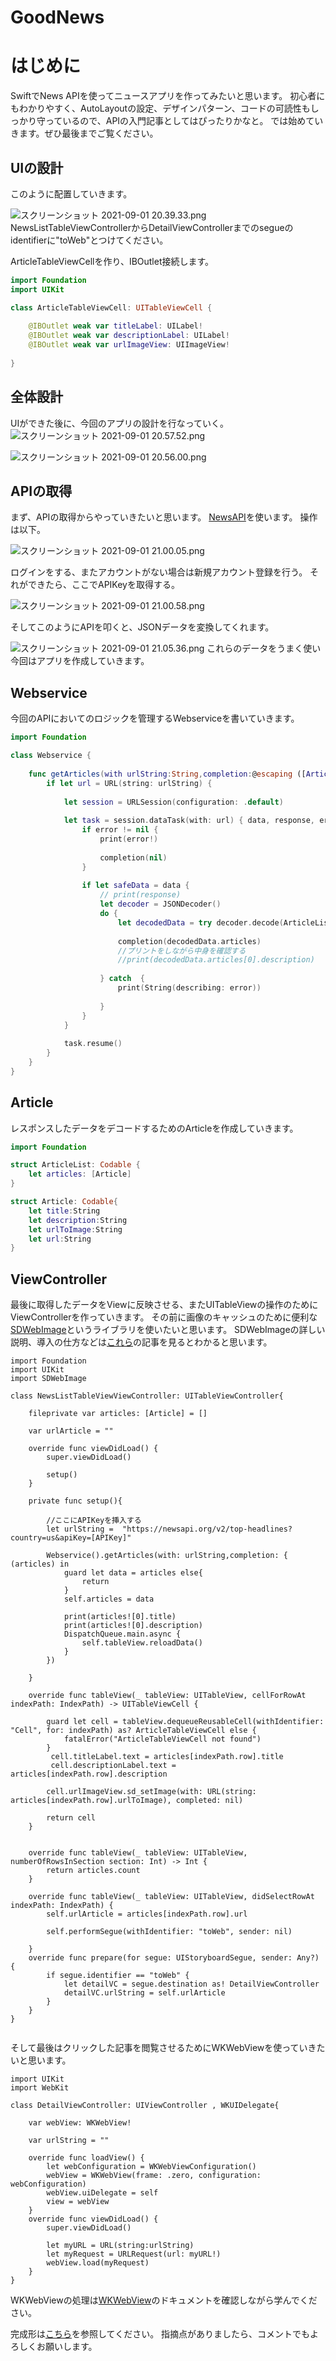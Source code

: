 # GoodNews

# はじめに 
SwiftでNews APIを使ってニュースアプリを作ってみたいと思います。
初心者にもわかりやすく、AutoLayoutの設定、デザインパターン、コードの可読性もしっかり守っているので、APIの入門記事としてはぴったりかなと。
では始めていきます。ぜひ最後までご覧ください。

## UIの設計

このように配置していきます。

![スクリーンショット 2021-09-01 20.39.33.png](https://qiita-image-store.s3.ap-northeast-1.amazonaws.com/0/325764/12861ba6-f47a-ffb7-3221-456c4fde786f.png)
NewsListTableViewControllerからDetailViewControllerまでのsegueのidentifierに"toWeb"とつけてください。


ArticleTableViewCellを作り、IBOutlet接続します。

```swift:ArticleTableViewCell.swift
import Foundation
import UIKit

class ArticleTableViewCell: UITableViewCell {
    
    @IBOutlet weak var titleLabel: UILabel!
    @IBOutlet weak var descriptionLabel: UILabel!
    @IBOutlet weak var urlImageView: UIImageView!
    
}
```

## 全体設計
UIができた後に、今回のアプリの設計を行なっていく。
![スクリーンショット 2021-09-01 20.57.52.png](https://qiita-image-store.s3.ap-northeast-1.amazonaws.com/0/325764/8344b4cf-f82b-893e-f654-1b5a7365e5c5.png)



![スクリーンショット 2021-09-01 20.56.00.png](https://qiita-image-store.s3.ap-northeast-1.amazonaws.com/0/325764/a9f8adb0-417e-d790-4caa-0d694ea43bf4.png)

## APIの取得
まず、APIの取得からやっていきたいと思います。
[NewsAPI](https://newsapi.org/)を使います。
操作は以下。

![スクリーンショット 2021-09-01 21.00.05.png](https://qiita-image-store.s3.ap-northeast-1.amazonaws.com/0/325764/e0316928-365c-efab-03f7-802c7c383709.png)

ログインをする、またアカウントがない場合は新規アカウント登録を行う。
それができたら、ここでAPIKeyを取得する。

![スクリーンショット 2021-09-01 21.00.58.png](https://qiita-image-store.s3.ap-northeast-1.amazonaws.com/0/325764/0d0a1cc9-6282-f6b8-bb55-e08e531b7f0b.png)


そしてこのようにAPIを叩くと、JSONデータを変換してくれます。

![スクリーンショット 2021-09-01 21.05.36.png](https://qiita-image-store.s3.ap-northeast-1.amazonaws.com/0/325764/6cc4fbda-cc84-4962-f9e2-1341968cbdf0.png)
これらのデータをうまく使い今回はアプリを作成していきます。


## Webservice
今回のAPIにおいてのロジックを管理するWebserviceを書いていきます。

```swift:Webservice.swift
import Foundation

class Webservice {
    
    func getArticles(with urlString:String,completion:@escaping ([Article]?) -> ()){
        if let url = URL(string: urlString) {
            
            let session = URLSession(configuration: .default)
            
            let task = session.dataTask(with: url) { data, response, error in
                if error != nil {
                    print(error!)
                    
                    completion(nil)
                }
                
                if let safeData = data {
                    // print(response)
                    let decoder = JSONDecoder()
                    do {
                        let decodedData = try decoder.decode(ArticleList.self, from: safeData)
                        
                        completion(decodedData.articles)
                        //プリントをしながら中身を確認する
                        //print(decodedData.articles[0].description)
                        
                    } catch  {
                        print(String(describing: error))
                        
                    }
                }
            }
            
            task.resume()
        }
    }
}


```

## Article
レスポンスしたデータをデコードするためのArticleを作成していきます。

```swift:Article.swift
import Foundation

struct ArticleList: Codable {
    let articles: [Article]
}

struct Article: Codable{
    let title:String
    let description:String
    let urlToImage:String
    let url:String
}
```

## ViewController
最後に取得したデータをViewに反映させる、またUITableViewの操作のためにViewControllerを作っていきます。
その前に画像のキャッシュのために便利な[SDWebImage](https://github.com/SDWebImage/SDWebImage)というライブラリを使いたいと思います。
SDWebImageの詳しい説明、導入の仕方などは[これら](https://qiita.com/hcrane/items/422811dfc18ae919f8a4)の記事を見るとわかると思います。

```swift:NewsListTableViewController
import Foundation
import UIKit
import SDWebImage

class NewsListTableViewViewController: UITableViewController{

    fileprivate var articles: [Article] = []

    var urlArticle = ""
    
    override func viewDidLoad() {
        super.viewDidLoad()
        
        setup()
    }
    
    private func setup(){
        
        //ここにAPIKeyを挿入する
        let urlString =  "https://newsapi.org/v2/top-headlines?country=us&apiKey=[APIKey]"
        
        Webservice().getArticles(with: urlString,completion: { (articles) in
            guard let data = articles else{
                return
            }
            self.articles = data
            
            print(articles![0].title)
            print(articles![0].description)
            DispatchQueue.main.async {
                self.tableView.reloadData()
            }
        })
        
    }
    
    override func tableView(_ tableView: UITableView, cellForRowAt indexPath: IndexPath) -> UITableViewCell {
    
        guard let cell = tableView.dequeueReusableCell(withIdentifier: "Cell", for: indexPath) as? ArticleTableViewCell else {
            fatalError("ArticleTableViewCell not found")
        }
         cell.titleLabel.text = articles[indexPath.row].title
         cell.descriptionLabel.text = articles[indexPath.row].description
        
        cell.urlImageView.sd_setImage(with: URL(string: articles[indexPath.row].urlToImage), completed: nil)
        
        return cell
    }

    
    override func tableView(_ tableView: UITableView, numberOfRowsInSection section: Int) -> Int {
        return articles.count 
    }
    
    override func tableView(_ tableView: UITableView, didSelectRowAt indexPath: IndexPath) {
        self.urlArticle = articles[indexPath.row].url
        
        self.performSegue(withIdentifier: "toWeb", sender: nil)
        
    }
    override func prepare(for segue: UIStoryboardSegue, sender: Any?) {
        if segue.identifier == "toWeb" {
            let detailVC = segue.destination as! DetailViewController
            detailVC.urlString = self.urlArticle
        }
    }
}


```

そして最後はクリックした記事を閲覧させるためにWKWebViewを使っていきたいと思います。

```swift:DetailViewController
import UIKit
import WebKit

class DetailViewController: UIViewController , WKUIDelegate{
    
    var webView: WKWebView!

    var urlString = ""
    
    override func loadView() {
        let webConfiguration = WKWebViewConfiguration()
        webView = WKWebView(frame: .zero, configuration: webConfiguration)
        webView.uiDelegate = self
        view = webView
    }
    override func viewDidLoad() {
        super.viewDidLoad()
        
        let myURL = URL(string:urlString)
        let myRequest = URLRequest(url: myURL!)
        webView.load(myRequest)
    }
}

```

WKWebViewの処理は[WKWebView](https://developer.apple.com/documentation/webkit/wkwebview)のドキュメントを確認しながら学んでください。

完成形は[こちら](https://github.com/matushinn/GoodNews)を参照してください。
指摘点がありましたら、コメントでもよろしくお願いします。



